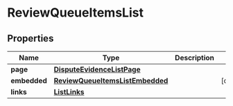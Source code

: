 

# ReviewQueueItemsList


## Properties

| Name | Type | Description | Notes |
|------------ | ------------- | ------------- | -------------|
|**page** | [**DisputeEvidenceListPage**](DisputeEvidenceListPage.md) |  |  |
|**embedded** | [**ReviewQueueItemsListEmbedded**](ReviewQueueItemsListEmbedded.md) |  |  [optional] |
|**links** | [**ListLinks**](ListLinks.md) |  |  |



